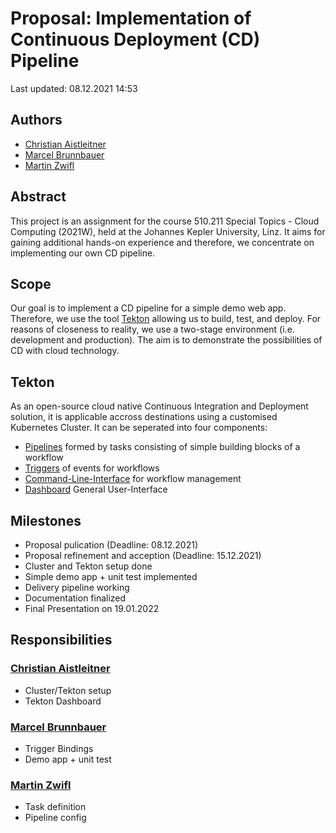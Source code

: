 # Proposal: Implementation of Continuous Deployment (CD) Pipeline

Last updated: 08.12.2021 14:53

## Authors
- [Christian Aistleitner](https://github.com/christianaistleitner)
- [Marcel Brunnbauer](https://github.com/Marcel256)
- [Martin Zwifl](https://github.com/martin-zwifl)

## Abstract
This project is an assignment for the course 510.211 Special Topics - Cloud Computing (2021W), held at the Johannes Kepler University, Linz.
It aims for gaining additional hands-on experience and therefore, we concentrate on implementing our own CD pipeline. 

## Scope
Our goal is to implement a CD pipeline for a simple demo web app.
Therefore, we use the tool [Tekton](https://tekton.dev/) allowing us to build, test, and deploy.
For reasons of closeness to reality, we use a two-stage environment (i.e. development and production).
The aim is to demonstrate the possibilities of CD with cloud technology.

## Tekton
As an open-source cloud native Continuous Integration and Deployment solution, it is applicable accross destinations using a customised Kubernetes Cluster.
It can be seperated into four components:
- [Pipelines](https://tekton.dev/docs/pipelines) formed by tasks consisting of simple building blocks of a workflow
- [Triggers](https://tekton.dev/docs/triggers) of events for workflows
- [Command-Line-Interface](https://tekton.dev/docs/cli) for workflow management
- [Dashboard](https://tekton.dev/docs/dashboard) General User-Interface

## Milestones
- Proposal pulication (Deadline: 08.12.2021)
- Proposal refinement and acception (Deadline: 15.12.2021)
- Cluster and Tekton setup done
- Simple demo app + unit test implemented
- Delivery pipeline working
- Documentation finalized
- Final Presentation on 19.01.2022


## Responsibilities

### [Christian Aistleitner](https://github.com/christianaistleitner)
- Cluster/Tekton setup
- Tekton Dashboard

### [Marcel Brunnbauer](https://github.com/Marcel256)
- Trigger Bindings
- Demo app + unit test

### [Martin Zwifl](https://github.com/martin-zwifl)
- Task definition
- Pipeline config
